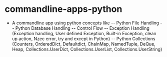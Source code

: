 # commandline-apps-python
* A commandline app using python concepts like
  -- Python File Handling
  -- Python Database Handling
  -- Control Flow
  -- Exception Handling (Exception handling, User defined Exception, Built-in Exception, clean up action, Nzec error, try and except in Python)
  -- Python Collections (Counters, OrderedDict, Defaultdict, ChainMap, NamedTuple, DeQue, Heap, Collections.UserDict, Collections.UserList, Collections.UserString)
